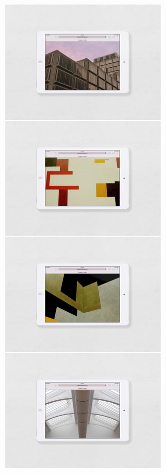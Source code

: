 <img src="img/coe/1.jpg"/>
<img src="img/coe/2.jpg"/>
<img src="img/coe/3.jpg"/>
<img src="img/coe/4.jpg"/>
